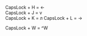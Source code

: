 CapsLock + H  =  <-                                                                                                          
CapsLock + J =  v                                                                                                      
CapsLock + K  =  л
CapsLock + L  =  ->

CapsLock + W  =  ^W
